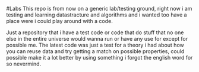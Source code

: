 #Labs
This repo is from now on a generic lab/testing ground, right now i am testing and learning datastracture and algorithms and i wanted too have a place were i could play around with a code.


Just a repository that i have a test code or code that do stuff that no one else in the entire universe would wanna run or have any use for except for possible me.
The latest code was just a test for a theory i had about how you can reuse data and try getting a match on possible properties, could possible make it a lot better by using something i forgot the english word for so nevermind.


